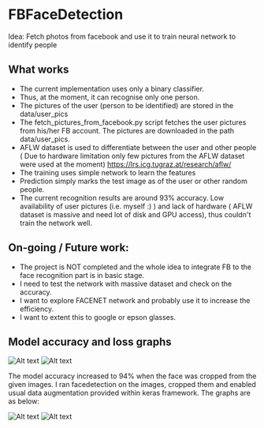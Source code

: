 # FBFaceDetection
Idea: Fetch photos from facebook and use it to train neural network to identify people

What works
----------

* The current implementation uses only a binary classifier.
* Thus, at the moment, it can recognise only one person.
* The pictures of the user (person to be identified) are stored in the data/user_pics
* The fetch_pictures_from_facebook.py script fetches the user pictures from his/her FB account. The pictures are downloaded in the path data/user_pics.
* AFLW dataset is used to differentiate between the user and other people ( Due to hardware limitation only few pictures from the AFLW dataset were used at the moment) https://lrs.icg.tugraz.at/research/aflw/
* The training uses simple network to learn the features
* Prediction simply marks the test image as of the user or other random people.
* The current recognition results are around 93% accuracy. Low availability of user pictures (i.e. myself :) ) and lack of hardware ( AFLW dataset is massive and need lot of disk and GPU access), thus couldn't train the network well.

On-going / Future work:
------------------------

* The project is NOT completed and the whole idea to integrate FB to the face recognition part is in basic stage.
* I need to test the network with massive dataset and check on the accuracy.
* I want to explore FACENET network and probably use it to increase the efficiency.
* I want to extent this to google or epson glasses.


Model accuracy and loss graphs
-------------------------------

![Alt text](https://github.com/kkarnatak/fb_facedetection/blob/master/store/graphs/model_acc.png?raw=true "Model Accuracy")
![Alt text](https://github.com/kkarnatak/fb_facedetection/blob/master/store/graphs/model_loss.png?raw=true "Model Loss")


The model accuracy increased to 94% when the face was cropped from the given images. I ran facedetection on the images, cropped them and enabled usual data augmentation provided within keras framework. The graphs are as below:

![Alt text](https://github.com/kkarnatak/fb_facedetection/blob/master/store/graphs/model_acc_crop.png?raw=true "Model Accuracy")
![Alt text](https://github.com/kkarnatak/fb_facedetection/blob/master/store/graphs/model_loss_crop.png?raw=true "Model Loss")

